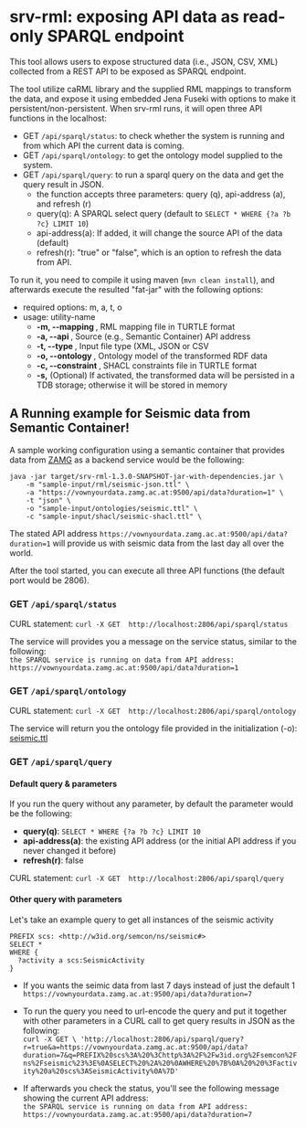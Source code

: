 # srv-rml: exposing API data as read-only SPARQL endpoint

This tool allows users to expose structured data (i.e., JSON, CSV, XML) 
collected from a REST API to be exposed as SPARQL endpoint. 

The tool utilize caRML library and the supplied RML mappings to transform the data, 
and expose it using embedded Jena Fuseki with options to make it persistent/non-persistent.
When srv-rml runs, it will open three API functions in the localhost: 

* GET `/api/sparql/status`: to check whether the system is running and from which API the current data is coming. 
* GET `/api/sparql/ontology`: to get the ontology model supplied to the system. 
* GET `/api/sparql/query`: to run a sparql query on the data and get the query result in JSON. 
  * the function accepts three parameters: query (q), api-address (a), and refresh (r) 
  * query(q): A SPARQL select query (default to `SELECT * WHERE {?a ?b ?c} LIMIT 10`)
  * api-address(a):  If added, it will change the source API of the data (default)
  * refresh(r): "true" or "false", which is an option to refresh the data from API.

To run it, you need to compile it using maven (`mvn clean install`), 
and afterwards execute the resulted "fat-jar" with the following options: 

* required options: m, a, t, o
* usage: utility-name
  *  **-m, --mapping <arg>**,   RML mapping file in TURTLE format
  *  **-a, --api <arg>**,       Source (e.g., Semantic Container) API address
  *  **-t, --type <arg>**,      Input file type (XML, JSON or CSV
  *  **-o, --ontology <arg>**,  Ontology model of the transformed RDF data
  *  **-c, --constraint <arg>**, SHACL constraints file in TURTLE format
  *  **-s,**                    (Optional) If activated, the transformed data will be persisted in
                                a TDB storage; otherwise it will be stored in memory

## A Running example for Seismic data from Semantic Container!

A sample working configuration using a semantic container that provides data from [ZAMG](http://zamg.ac.at/) 
as a backend service would be the following: 
```
java -jar target/srv-rml-1.3.0-SNAPSHOT-jar-with-dependencies.jar \
	-m "sample-input/rml/seismic-json.ttl" \
	-a "https://vownyourdata.zamg.ac.at:9500/api/data?duration=1" \
	-t "json" \
	-o "sample-input/ontologies/seismic.ttl" \
	-c "sample-input/shacl/seismic-shacl.ttl" \
```
The stated API address `https://vownyourdata.zamg.ac.at:9500/api/data?duration=1` will provide us with seismic data 
from the last day all over the world. 


After the tool started, you can execute all three API functions (the default port would be 2806).

### GET `/api/sparql/status`
CURL statement: `curl -X GET  http://localhost:2806/api/sparql/status`   

The service will provides you a message on the service status, similar to the following:     
  `the SPARQL service is running on data from API address: https://vownyourdata.zamg.ac.at:9500/api/data?duration=1` 

### GET `/api/sparql/ontology` 
CURL statement: `curl -X GET  http://localhost:2806/api/sparql/ontology`

The service will return you the ontology file provided in the initialization (-o): [seismic.ttl](https://github.com/fekaputra/srv-rml/blob/semcon/sample-input/ontologies/seismic.ttl)

### GET `/api/sparql/query`

#### Default query & parameters
If you run the query without any parameter, by default the parameter would be the following: 
* **query(q)**: `SELECT * WHERE {?a ?b ?c} LIMIT 10`
* **api-address(a)**: the existing API address (or the initial API address if you never changed it before)
* **refresh(r)**: false 

CURL statement: `curl -X GET  http://localhost:2806/api/sparql/query`

#### Other query with parameters

Let's take an example query to get all instances of the seismic activity 
```
PREFIX scs: <http://w3id.org/semcon/ns/seismic#>
SELECT * 
WHERE {
  ?activity a scs:SeismicActivity
}
```

* If you wants the seimic data from last 7 days instead of just the default 1    
`https://vownyourdata.zamg.ac.at:9500/api/data?duration=7`

* To run the query you need to url-encode the query and put it together with other parameters in a CURL call 
to get query results in JSON as the following:    
`
curl -X GET \
  'http://localhost:2806/api/sparql/query?r=true&a=https://vownyourdata.zamg.ac.at:9500/api/data?duration=7&q=PREFIX%20scs%3A%20%3Chttp%3A%2F%2Fw3id.org%2Fsemcon%2Fns%2Fseismic%23%3E%0ASELECT%20%2A%20%0AWHERE%20%7B%0A%20%20%3Factivity%20a%20scs%3ASeismicActivity%0A%7D'
`
* If afterwards you check the status, you'll see the following message showing the current API address:     
`the SPARQL service is running on data from API address: https://vownyourdata.zamg.ac.at:9500/api/data?duration=7`
